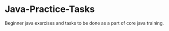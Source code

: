 # Java-Practice-Tasks
Beginner java exercises and tasks to be done as a part of core java training.
